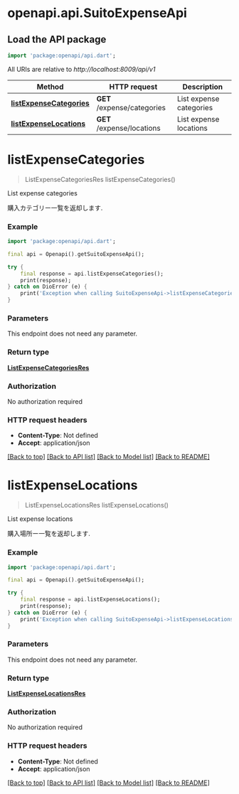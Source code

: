 # openapi.api.SuitoExpenseApi

## Load the API package
```dart
import 'package:openapi/api.dart';
```

All URIs are relative to *http://localhost:8009/api/v1*

Method | HTTP request | Description
------------- | ------------- | -------------
[**listExpenseCategories**](SuitoExpenseApi.md#listexpensecategories) | **GET** /expense/categories | List expense categories
[**listExpenseLocations**](SuitoExpenseApi.md#listexpenselocations) | **GET** /expense/locations | List expense locations


# **listExpenseCategories**
> ListExpenseCategoriesRes listExpenseCategories()

List expense categories

購入カテゴリー一覧を返却します.

### Example
```dart
import 'package:openapi/api.dart';

final api = Openapi().getSuitoExpenseApi();

try {
    final response = api.listExpenseCategories();
    print(response);
} catch on DioError (e) {
    print('Exception when calling SuitoExpenseApi->listExpenseCategories: $e\n');
}
```

### Parameters
This endpoint does not need any parameter.

### Return type

[**ListExpenseCategoriesRes**](ListExpenseCategoriesRes.md)

### Authorization

No authorization required

### HTTP request headers

 - **Content-Type**: Not defined
 - **Accept**: application/json

[[Back to top]](#) [[Back to API list]](../README.md#documentation-for-api-endpoints) [[Back to Model list]](../README.md#documentation-for-models) [[Back to README]](../README.md)

# **listExpenseLocations**
> ListExpenseLocationsRes listExpenseLocations()

List expense locations

購入場所ー一覧を返却します.

### Example
```dart
import 'package:openapi/api.dart';

final api = Openapi().getSuitoExpenseApi();

try {
    final response = api.listExpenseLocations();
    print(response);
} catch on DioError (e) {
    print('Exception when calling SuitoExpenseApi->listExpenseLocations: $e\n');
}
```

### Parameters
This endpoint does not need any parameter.

### Return type

[**ListExpenseLocationsRes**](ListExpenseLocationsRes.md)

### Authorization

No authorization required

### HTTP request headers

 - **Content-Type**: Not defined
 - **Accept**: application/json

[[Back to top]](#) [[Back to API list]](../README.md#documentation-for-api-endpoints) [[Back to Model list]](../README.md#documentation-for-models) [[Back to README]](../README.md)

